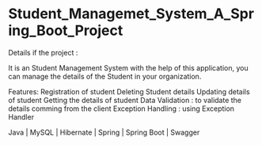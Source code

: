 # Student_Managemet_System_A_Spring_Boot_Project



Details if the project :

It is an Student Management System with the help of this application, you can manage the details of the Student in your organization.

Features:
Registration of student
Deleting Student details
Updating details of student
Getting the details of student
Data Validation : to validate the details comming from the client
Exception Handling : using Exception Handler

Java | MySQL | Hibernate | Spring | Spring Boot | Swagger
